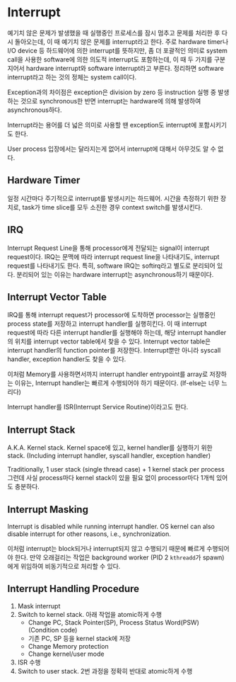 # Interrupt

예기치 않은 문제가 발생했을 때 실행중인 프로세스를 잠시 멈추고 문제를 처리한 후 다시 돌아오는데,
이 때 예기치 않은 문제를 interrupt라고 한다.
주로 hardware timer나 I/O device 등 하드웨어에 의한 interrupt를 뜻하지만,
좀 더 포괄적인 의미로 system call을 사용한 software에 의한 의도적 interrupt도 포함하는데,
이 때 두 가지를 구분지어서 hardware interrupt와 software interrupt라고 부른다.
정리하면 software interrupt라고 하는 것의 정체는 system call이다.

Exception과의 차이점은 exception은 division by zero 등 instruction 실행 중 발생하는
것으로 synchronous한 반면 interrupt는 hardware에 의해 발생하여 asynchronous하다.

Interrupt라는 용어를 더 넓은 의미로 사용할 땐 exception도 interrupt에 포함시키기도 한다.

User process 입장에서는 달라지는게 없어서 interrupt에 대해서 아무것도 알 수 없다.

## Hardware Timer

일정 시간마다 주기적으로 interrupt를 발생시키는 하드웨어.
시간을 측정하기 위한 장치로, task가 time slice를 모두 소진한 경우 context switch를 발생시킨다.

## IRQ

Interrupt Request Line을 통해 processor에게 전달되는 signal이 interrupt request이다.
IRQ는 문맥에 따라 interrupt request line을 나타내기도,
interrupt request를 나타내기도 한다. 특히, software IRQ는 softirq라고 별도로 분리되어 있다.
분리되어 있는 이유는 hardware interrupt는 asynchronous하기 때문이다.

## Interrupt Vector Table

IRQ를 통해 interrupt request가 processor에 도착하면 processor는 실행중인 process
state를 저장하고 interrupt handler를 실행히킨다.
이 때 interrupt request에 따라 다른 interrupt handler를 실행해야 하는데,
해당 interrupt handler의 위치를 interrupt vector table에서 찾을 수 있다.
Interrupt vector table은 interrupt handler의 function pointer를 저장한다.
Interrupt뿐만 아니라 syscall handler, exception handler도 찾을 수 있다.

이처럼 Memory를 사용하면서까지 interrupt handler entrypoint를 array로 저장하는 이유는,
Interrupt handler는 빠르게 수행되어야 하기 때문이다. (If-else는 너무 느리다)

Interrupt handler를 ISR(Interrupt Service Routine)이라고도 한다.

## Interrupt Stack

A.K.A. Kernel stack.
Kernel space에 있고, kernel handler를 실행하기 위한 stack.
(Including interrupt handler, syscall handler, exception handler)

Traditionally, 1 user stack (single thread case) + 1 kernel stack per process
그런데 사실 process마다 kernel stack이 있을 필요 없이 processor마다 1개씩 있어도 충분하다.

## Interrupt Masking

Interrupt is disabled while running interrupt handler.
OS kernel can also disable interrupt for other reasons, i.e., synchronization.

이처럼 interrupt는 block되거나 interrupt되지 않고 수행되기 때문에 빠르게 수행되어야 한다.
만약 오래걸리는 작업은 background worker (PID 2 `kthreadd`가 spawn)에게 위임하여
비동기적으로 처리할 수 있다.

## Interrupt Handling Procedure

1. Mask interrupt
2. Switch to kernel stack. 아래 작업을 atomic하게 수행
    * Change PC, Stack Pointer(SP), Process Status Word(PSW) (Condition code)
    * 기존 PC, SP 등을 kernel stack에 저장
    * Change Memory protection
    * Change kernel/user mode
3. ISR 수행
4. Switch to user stack. 2번 과정을 정확히 반대로 atomic하게 수행
